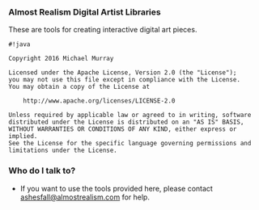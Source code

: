 ### Almost Realism Digital Artist Libraries ###

These are tools for creating interactive digital art pieces.


```
#!java

Copyright 2016 Michael Murray

Licensed under the Apache License, Version 2.0 (the "License");
you may not use this file except in compliance with the License.
You may obtain a copy of the License at

    http://www.apache.org/licenses/LICENSE-2.0

Unless required by applicable law or agreed to in writing, software
distributed under the License is distributed on an "AS IS" BASIS,
WITHOUT WARRANTIES OR CONDITIONS OF ANY KIND, either express or implied.
See the License for the specific language governing permissions and
limitations under the License.
```


### Who do I talk to? ###

* If you want to use the tools provided here, please contact ashesfall@almostrealism.com for help.